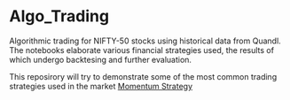 # Algo_Trading

Algorithmic trading for NIFTY-50 stocks using historical data from Quandl. The notebooks elaborate various financial strategies used, the results of which undergo backtesing and further evaluation.

This reposirory will try to demonstrate some of the most common trading strategies used in the market
[Momentum Strategy](https://github.com/siddhantmaharana/Algo_Trading/blob/master/Momentum_strategy.ipynb)
